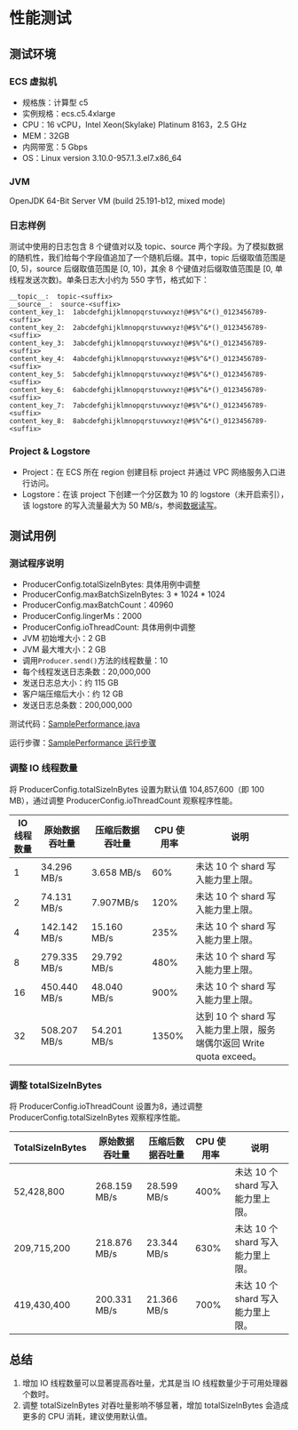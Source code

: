 # 性能测试

## 测试环境
### ECS 虚拟机
* 规格族：计算型 c5 
* 实例规格：ecs.c5.4xlarge
* CPU：16 vCPU，Intel Xeon(Skylake) Platinum 8163，2.5 GHz
* MEM：32GB
* 内网带宽：5 Gbps
* OS：Linux version 3.10.0-957.1.3.el7.x86_64

### JVM
OpenJDK 64-Bit Server VM (build 25.191-b12, mixed mode)

### 日志样例
测试中使用的日志包含 8 个键值对以及 topic、source 两个字段。为了模拟数据的随机性，我们给每个字段值追加了一个随机后缀。其中，topic 后缀取值范围是 \[0, 5)，source 后缀取值范围是 \[0, 10)，其余 8 个键值对后缀取值范围是 \[0, 单线程发送次数)。单条日志大小约为 550 字节，格式如下：
``` 
__topic__:  topic-<suffix>  
__source__:  source-<suffix>
content_key_1:  1abcdefghijklmnopqrstuvwxyz!@#$%^&*()_0123456789-<suffix>
content_key_2:  2abcdefghijklmnopqrstuvwxyz!@#$%^&*()_0123456789-<suffix>
content_key_3:  3abcdefghijklmnopqrstuvwxyz!@#$%^&*()_0123456789-<suffix>
content_key_4:  4abcdefghijklmnopqrstuvwxyz!@#$%^&*()_0123456789-<suffix>
content_key_5:  5abcdefghijklmnopqrstuvwxyz!@#$%^&*()_0123456789-<suffix>  
content_key_6:  6abcdefghijklmnopqrstuvwxyz!@#$%^&*()_0123456789-<suffix>  
content_key_7:  7abcdefghijklmnopqrstuvwxyz!@#$%^&*()_0123456789-<suffix>  
content_key_8:  8abcdefghijklmnopqrstuvwxyz!@#$%^&*()_0123456789-<suffix>  
```

### Project & Logstore
* Project：在 ECS 所在 region 创建目标 project 并通过 VPC 网络服务入口进行访问。
* Logstore：在该 project 下创建一个分区数为 10 的 logstore（未开启索引），该 logstore 的写入流量最大为 50 MB/s，参阅[数据读写](https://help.aliyun.com/document_detail/92571.html)。

## 测试用例

### 测试程序说明
* ProducerConfig.totalSizeInBytes: 具体用例中调整
* ProducerConfig.maxBatchSizeInBytes: 3 \* 1024 \* 1024
* ProducerConfig.maxBatchCount：40960
* ProducerConfig.lingerMs：2000
* ProducerConfig.ioThreadCount: 具体用例中调整
* JVM 初始堆大小：2 GB
* JVM 最大堆大小：2 GB
* 调用`Producer.send()`方法的线程数量：10
* 每个线程发送日志条数：20,000,000
* 发送日志总大小：约 115 GB
* 客户端压缩后大小：约 12 GB
* 发送日志总条数：200,000,000

测试代码：[SamplePerformance.java](https://github.com/aliyun/aliyun-log-producer-sample/blob/master/src/main/java/com/aliyun/openservices/aliyun/log/producer/sample/SamplePerformance.java)

运行步骤：[SamplePerformance 运行步骤
](https://github.com/aliyun/aliyun-log-producer-sample/blob/master/PERF_README_CN.md)

### 调整 IO 线程数量
将 ProducerConfig.totalSizeInBytes 设置为默认值 104,857,600（即 100 MB），通过调整 ProducerConfig.ioThreadCount 观察程序性能。

| IO 线程数量 | 原始数据吞吐量 | 压缩后数据吞吐量 | CPU 使用率 | 说明 |
| -------- | -------- | -------- | -------- | -------- |
| 1 | 34.296 MB/s | 3.658 MB/s | 60% | 未达 10 个 shard 写入能力里上限。 |
| 2 | 74.131 MB/s | 7.907MB/s | 120% | 未达 10 个 shard 写入能力里上限。 |
| 4 | 142.142 MB/s | 15.160 MB/s | 235% | 未达 10 个 shard 写入能力里上限。 |
| 8 | 279.335 MB/s | 29.792 MB/s | 480% | 未达 10 个 shard 写入能力里上限。 |
| 16 | 450.440 MB/s | 48.040 MB/s | 900% | 未达 10 个 shard 写入能力里上限。 |
| 32 | 508.207 MB/s | 54.201 MB/s | 1350% | 达到 10 个 shard 写入能力里上限，服务端偶尔返回 Write quota exceed。 |

### 调整 totalSizeInBytes
将 ProducerConfig.ioThreadCount 设置为8，通过调整 ProducerConfig.totalSizeInBytes 观察程序性能。

| TotalSizeInBytes | 原始数据吞吐量 | 压缩后数据吞吐量 | CPU 使用率 | 说明 |
| -------- | -------- | -------- | -------- | -------- |
| 52,428,800 | 268.159 MB/s | 28.599 MB/s | 400% | 未达 10 个 shard 写入能力里上限。 |
| 209,715,200 | 218.876 MB/s | 23.344 MB/s | 630% | 未达 10 个 shard 写入能力里上限。 |
| 419,430,400 | 200.331 MB/s | 21.366 MB/s | 700% | 未达 10 个 shard 写入能力里上限。 |

## 总结
1. 增加 IO 线程数量可以显著提高吞吐量，尤其是当 IO 线程数量少于可用处理器个数时。
2. 调整 totalSizeInBytes 对吞吐量影响不够显著，增加 totalSizeInBytes 会造成更多的 CPU 消耗，建议使用默认值。

